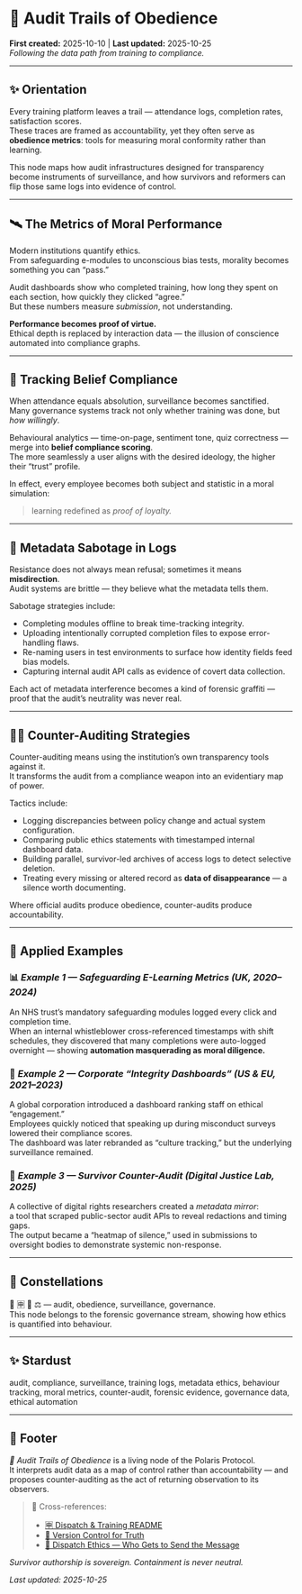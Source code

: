 # 🧮 Audit Trails of Obedience  
**First created:** 2025-10-10 | **Last updated:** 2025-10-25  
*Following the data path from training to compliance.*

---

## ✨ Orientation  
Every training platform leaves a trail — attendance logs, completion rates, satisfaction scores.  
These traces are framed as accountability, yet they often serve as **obedience metrics**: tools for measuring moral conformity rather than learning.  

This node maps how audit infrastructures designed for transparency become instruments of surveillance, and how survivors and reformers can flip those same logs into evidence of control.

---

## 🛰️ The Metrics of Moral Performance  
Modern institutions quantify ethics.  
From safeguarding e-modules to unconscious bias tests, morality becomes something you can “pass.”  

Audit dashboards show who completed training, how long they spent on each section, how quickly they clicked “agree.”  
But these numbers measure *submission*, not understanding.  

**Performance becomes proof of virtue.**  
Ethical depth is replaced by interaction data — the illusion of conscience automated into compliance graphs.

---

## 🧨 Tracking Belief Compliance  
When attendance equals absolution, surveillance becomes sanctified.  
Many governance systems track not only whether training was done, but *how willingly*.  

Behavioural analytics — time-on-page, sentiment tone, quiz correctness — merge into **belief compliance scoring**.  
The more seamlessly a user aligns with the desired ideology, the higher their “trust” profile.  

In effect, every employee becomes both subject and statistic in a moral simulation:  
> learning redefined as *proof of loyalty.*

---

## 🪼 Metadata Sabotage in Logs  
Resistance does not always mean refusal; sometimes it means **misdirection**.  
Audit systems are brittle — they believe what the metadata tells them.  

Sabotage strategies include:  
- Completing modules offline to break time-tracking integrity.  
- Uploading intentionally corrupted completion files to expose error-handling flaws.  
- Re-naming users in test environments to surface how identity fields feed bias models.  
- Capturing internal audit API calls as evidence of covert data collection.  

Each act of metadata interference becomes a kind of forensic graffiti — proof that the audit’s neutrality was never real.

---

## 🐦‍🔥 Counter-Auditing Strategies  
Counter-auditing means using the institution’s own transparency tools against it.  
It transforms the audit from a compliance weapon into an evidentiary map of power.  

Tactics include:  
- Logging discrepancies between policy change and actual system configuration.  
- Comparing public ethics statements with timestamped internal dashboard data.  
- Building parallel, survivor-led archives of access logs to detect selective deletion.  
- Treating every missing or altered record as **data of disappearance** — a silence worth documenting.  

Where official audits produce obedience, counter-audits produce accountability.

---

## 🐝 Applied Examples  

### 📊 *Example 1 — Safeguarding E-Learning Metrics (UK, 2020–2024)*  
An NHS trust’s mandatory safeguarding modules logged every click and completion time.  
When an internal whistleblower cross-referenced timestamps with shift schedules, they discovered that many completions were auto-logged overnight — showing **automation masquerading as moral diligence.**

### 🧩 *Example 2 — Corporate “Integrity Dashboards” (US & EU, 2021–2023)*  
A global corporation introduced a dashboard ranking staff on ethical “engagement.”  
Employees quickly noticed that speaking up during misconduct surveys lowered their compliance scores.  
The dashboard was later rebranded as “culture tracking,” but the underlying surveillance remained.

### 🧮 *Example 3 — Survivor Counter-Audit (Digital Justice Lab, 2025)*  
A collective of digital rights researchers created a *metadata mirror*:  
a tool that scraped public-sector audit APIs to reveal redactions and timing gaps.  
The output became a “heatmap of silence,” used in submissions to oversight bodies to demonstrate systemic non-response.

---

## 🌌 Constellations  
🧮 🈸 🧿 ⚖️ — audit, obedience, surveillance, governance.  
This node belongs to the forensic governance stream, showing how ethics is quantified into behaviour.

---

## ✨ Stardust  
audit, compliance, surveillance, training logs, metadata ethics, behaviour tracking, moral metrics, counter-audit, forensic evidence, governance data, ethical automation

---

## 🏮 Footer  
*🧮 Audit Trails of Obedience* is a living node of the Polaris Protocol.  
It interprets audit data as a map of control rather than accountability — and proposes counter-auditing as the act of returning observation to its observers.  

> 📡 Cross-references:
> 
> - [🈸 Dispatch & Training README](./README.md)  
> - [🧾 Version Control for Truth](./🧾_version_control_for_truth.md)  
> - [🧭 Dispatch Ethics — Who Gets to Send the Message](./🧭_dispatch_ethics.md)  

*Survivor authorship is sovereign. Containment is never neutral.*  

_Last updated: 2025-10-25_
